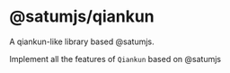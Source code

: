 # @satumjs/qiankun

A qiankun-like library based @satumjs.

Implement all the features of `Qiankun` based on @satumjs
